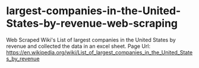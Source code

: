 # largest-companies-in-the-United-States-by-revenue-web-scraping
Web Scraped Wiki's List of largest companies in the United States by revenue and collected 
the data in an excel sheet.
Page Url: https://en.wikipedia.org/wiki/List_of_largest_companies_in_the_United_States_by_revenue
